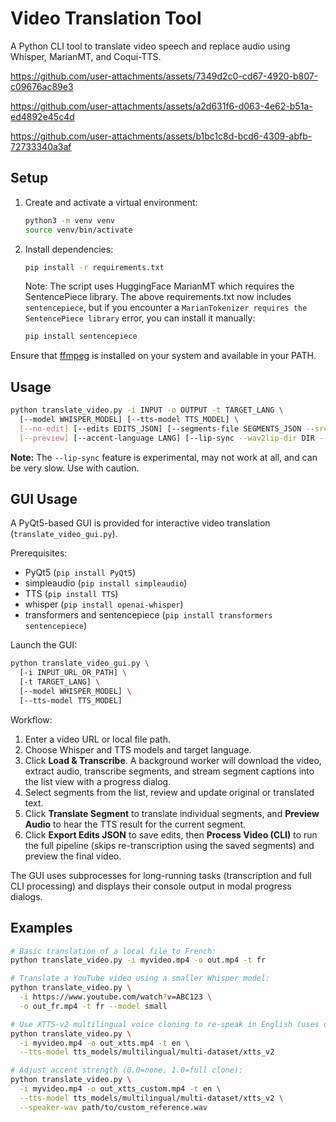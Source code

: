 # Video Translation Tool

A Python CLI tool to translate video speech and replace audio using Whisper, MarianMT, and Coqui-TTS.


https://github.com/user-attachments/assets/7349d2c0-cd67-4920-b807-c09676ac89e3 

https://github.com/user-attachments/assets/a2d631f6-d063-4e62-b51a-ed4892e45c4d

https://github.com/user-attachments/assets/b1bc1c8d-bcd6-4309-abfb-72733340a3af









## Setup

1. Create and activate a virtual environment:

   ```bash
   python3 -m venv venv
   source venv/bin/activate
   ```

2. Install dependencies:

   ```bash
   pip install -r requirements.txt
   ```

   Note: The script uses HuggingFace MarianMT which requires the SentencePiece library. The above requirements.txt now includes `sentencepiece`, but if you encounter a `MarianTokenizer requires the SentencePiece library` error, you can install it manually:

   ```bash
   pip install sentencepiece
   ```

Ensure that [ffmpeg](https://ffmpeg.org/) is installed on your system and available in your PATH.

## Usage

```bash
python translate_video.py -i INPUT -o OUTPUT -t TARGET_LANG \
  [--model WHISPER_MODEL] [--tts-model TTS_MODEL] \
  [--no-edit] [--edits EDITS_JSON] [--segments-file SEGMENTS_JSON --src-lang SRC_LANG] \
  [--preview] [--accent-language LANG] [--lip-sync --wav2lip-dir DIR --wav2lip-checkpoint CKPT]
```

**Note:** The `--lip-sync` feature is experimental, may not work at all, and can be very slow. Use with caution.

## GUI Usage

A PyQt5-based GUI is provided for interactive video translation (`translate_video_gui.py`).

Prerequisites:

- PyQt5 (`pip install PyQt5`)
- simpleaudio (`pip install simpleaudio`)
- TTS (`pip install TTS`)
- whisper (`pip install openai-whisper`)
- transformers and sentencepiece (`pip install transformers sentencepiece`)

Launch the GUI:

```bash
python translate_video_gui.py \
  [-i INPUT_URL_OR_PATH] \
  [-t TARGET_LANG] \
  [--model WHISPER_MODEL] \
  [--tts-model TTS_MODEL]
```

Workflow:

1. Enter a video URL or local file path.
2. Choose Whisper and TTS models and target language.
3. Click **Load & Transcribe**. A background worker will download the video, extract audio, transcribe segments, and stream segment captions into the list view with a progress dialog.
4. Select segments from the list, review and update original or translated text.
5. Click **Translate Segment** to translate individual segments, and **Preview Audio** to hear the TTS result for the current segment.
6. Click **Export Edits JSON** to save edits, then **Process Video (CLI)** to run the full pipeline (skips re-transcription using the saved segments) and preview the final video.

The GUI uses subprocesses for long-running tasks (transcription and full CLI processing) and displays their console output in modal progress dialogs.

## Examples

```bash
# Basic translation of a local file to French:
python translate_video.py -i myvideo.mp4 -o out.mp4 -t fr

# Translate a YouTube video using a smaller Whisper model:
python translate_video.py \
  -i https://www.youtube.com/watch?v=ABC123 \
  -o out_fr.mp4 -t fr --model small

# Use XTTS-v2 multilingual voice cloning to re-speak in English (uses original audio as reference):
python translate_video.py \
  -i myvideo.mp4 -o out_xtts.mp4 -t en \
  --tts-model tts_models/multilingual/multi-dataset/xtts_v2

# Adjust accent strength (0.0=none, 1.0=full clone):
python translate_video.py \
  -i myvideo.mp4 -o out_xtts_custom.mp4 -t en \
  --tts-model tts_models/multilingual/multi-dataset/xtts_v2 \
  --speaker-wav path/to/custom_reference.wav
```



